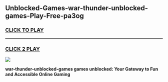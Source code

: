 
## Unblocked-Games-war-thunder-unblocked-games-Play-Free-pa3og
<h3>
<a href="https://premium76.site?title=war-thunder-unblocked-games&ref=18A1">CLICK TO PLAY</a></h3>
<hr>

<h3>
<a href="https://premium76.site?title=war-thunder-unblocked-games&ref=18A1">CLICK 2 PLAY</a>
  
</h3>

<a href="https://premium76.site?title=war-thunder-unblocked-games&ref=18A1"><img src="https://clearcache.store/games.png"></a>


**war-thunder-unblocked-games games unblocked: Your Gateway to Fun and Accessible Online Gaming**
